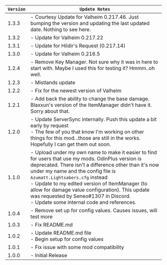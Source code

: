 | `Version` | `Update Notes`                                                                                                                                                                                                                                                                                                                                                                                                                       |
|-----------|--------------------------------------------------------------------------------------------------------------------------------------------------------------------------------------------------------------------------------------------------------------------------------------------------------------------------------------------------------------------------------------------------------------------------------------|
| 1.3.3     | - Courtesy Update for Valheim 0.217.46. Just bumping the version and updating the last updated date. Nothing to see here.                                                                                                                                                                                                                                                                                                            |
| 1.3.2     | - Update for Valheim 0.217.22                                                                                                                                                                                                                                                                                                                                                                                                        |
| 1.3.1     | - Update for Hildir's Request (0.217.14)                                                                                                                                                                                                                                                                                                                                                                                             |
| 1.3.0     | - Update for Valheim 0.216.5                                                                                                                                                                                                                                                                                                                                                                                                         |
| 1.2.4     | - Remove Key Manager. Not sure why it was in here to start with. Maybe I used this for testing it? Hmmm..oh well.                                                                                                                                                                                                                                                                                                                    |
| 1.2.3     | - Mistlands update                                                                                                                                                                                                                                                                                                                                                                                                                   |
| 1.2.2     | - Fix for the newest version of Valheim                                                                                                                                                                                                                                                                                                                                                                                              |
| 1.2.1     | - Add back the ability to change the base damage. Blaxxun's version of the ItemManager didn't have it. Sorry about that.                                                                                                                                                                                                                                                                                                             |
| 1.2.0     | - Update ServerSync internally. Push this update a bit early by request</br> - The few of you that know I'm working on other things for this mod...those are still in the works. Hopefully I can get them out soon.                                                                                                                                                                                                                  |
| 1.1.0     | - Upload under my own name to make it easier to find for users that use my mods. OdinPlus version is deprecated. There isn't a difference other than it's now under my name and the config file is `Azumatt.Lightsabers.cfg` instead<br/>- Update to my edited version of ItemManager (to allow for damage value configuration). This update was requested by Seneo#1307 in Discord.<br/>- Update some internal code and references. |                                                                                                                                                                                                                                                                                                                                                                                                                                    |
| 1.0.4     | - Remove set up for config values. Causes issues, will test more                                                                                                                                                                                                                                                                                                                                                                     |
| 1.0.3     | - Fix README.md                                                                                                                                                                                                                                                                                                                                                                                                                      |
| 1.0.2     | - Update README.md file<br/>- Begin setup for config values                                                                                                                                                                                                                                                                                                                                                                          |
| 1.0.1     | - Fix issue with some mod compatibility                                                                                                                                                                                                                                                                                                                                                                                              |
| 1.0.0     | - Initial Release                                                                                                                                                                                                                                                                                                                                                                                                                    |